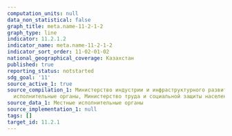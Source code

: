 ```yaml
---
computation_units: null
data_non_statistical: false
graph_title: meta.name-11-2-1-2
graph_type: line
indicator: 11.2.1.2
indicator_name: meta.name-11-2-1-2
indicator_sort_order: 11-02-01-02
national_geographical_coverage: Казахстан
published: true
reporting_status: notstarted
sdg_goal: '11'
source_active_1: true
source_compilation_1: Министерство индустрии и инфраструктурного развития РК, Местные
  исполнительные органы, Министерство труда и социальной защиты населения РК
source_data_1: Местные исполнительные органы
source_implementation_1: null
tags: []
target_id: 11.2.1
---
```

